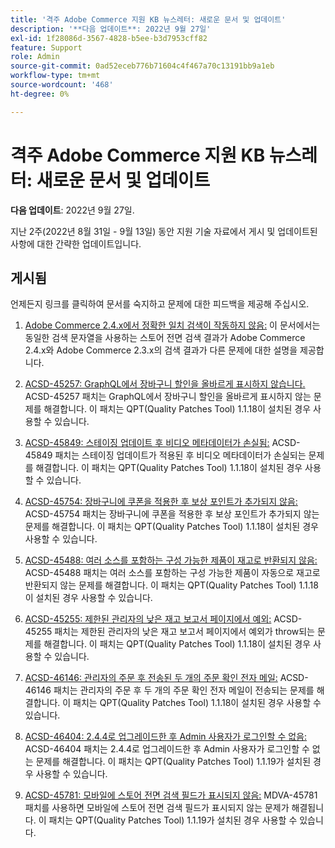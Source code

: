 ```yaml
---
title: '격주 Adobe Commerce 지원 KB 뉴스레터: 새로운 문서 및 업데이트'
description: '**다음 업데이트**: 2022년 9월 27일'
exl-id: 1f28086d-3567-4828-b5ee-b3d7953cff82
feature: Support
role: Admin
source-git-commit: 0ad52eceb776b71604c4f467a70c13191bb9a1eb
workflow-type: tm+mt
source-wordcount: '468'
ht-degree: 0%

---
```


# 격주 Adobe Commerce 지원 KB 뉴스레터: 새로운 문서 및 업데이트

**다음 업데이트**: 2022년 9월 27일.

지난 2주(2022년 8월 31일 - 9월 13일) 동안 지원 기술 자료에서 게시 및 업데이트된 사항에 대한 간략한 업데이트입니다.

## 게시됨

언제든지 링크를 클릭하여 문서를 숙지하고 문제에 대한 피드백을 제공해 주십시오.

1. [Adobe Commerce 2.4.x에서 정확한 일치 검색이 작동하지 않음:](/help/troubleshooting/miscellaneous/exact-match-search-for-product-not-working-in-adobe-commerce.md) 이 문서에서는 동일한 검색 문자열을 사용하는 스토어 전면 검색 결과가 Adobe Commerce 2.4.x와 Adobe Commerce 2.3.x의 검색 결과가 다른 문제에 대한 설명을 제공합니다.

1. [ACSD-45257: GraphQL에서 장바구니 할인을 올바르게 표시하지 않습니다.](/help/support-tools/patches-available-in-qpt-tool/v1-1-18/acsd-45257-graphql-doesnt-display-cart-discount-correctly.md) ACSD-45257 패치는 GraphQL에서 장바구니 할인을 올바르게 표시하지 않는 문제를 해결합니다. 이 패치는 QPT(Quality Patches Tool) 1.1.18이 설치된 경우 사용할 수 있습니다.

1. [ACSD-45849: 스테이징 업데이트 후 비디오 메타데이터가 손실됨:](/help/support-tools/patches-available-in-qpt-tool/v1-1-18/acsd-45849-video-metadata-lost-after-staging-update.md) ACSD-45849 패치는 스테이징 업데이트가 적용된 후 비디오 메타데이터가 손실되는 문제를 해결합니다. 이 패치는 QPT(Quality Patches Tool) 1.1.18이 설치된 경우 사용할 수 있습니다.

1. [ACSD-45754: 장바구니에 쿠폰을 적용한 후 보상 포인트가 추가되지 않음:](https://experienceleague.adobe.com/docs/commerce-knowledge-base/kb/support-tools/patches/acsd-45754-reward-points-not-added-after-applying-coupon-to-the-cart.html) ACSD-45754 패치는 장바구니에 쿠폰을 적용한 후 보상 포인트가 추가되지 않는 문제를 해결합니다. 이 패치는 QPT(Quality Patches Tool) 1.1.18이 설치된 경우 사용할 수 있습니다.

1. [ACSD-45488: 여러 소스를 포함하는 구성 가능한 제품이 재고로 반환되지 않음:](/help/support-tools/patches-available-in-qpt-tool/v1-1-18/acsd-45488-configurable-product-with-multiple-sources-not-returned-to-in-stock.md) ACSD-45488 패치는 여러 소스를 포함하는 구성 가능한 제품이 자동으로 재고로 반환되지 않는 문제를 해결합니다. 이 패치는 QPT(Quality Patches Tool) 1.1.18이 설치된 경우 사용할 수 있습니다.

1. [ACSD-45255: 제한된 관리자의 낮은 재고 보고서 페이지에서 예외:](/help/support-tools/patches-available-in-qpt-tool/v1-1-18/acsd-45255-exception-on-low-stock-report-page-for-restricted-admin-user.md) ACSD-45255 패치는 제한된 관리자의 낮은 재고 보고서 페이지에서 예외가 throw되는 문제를 해결합니다. 이 패치는 QPT(Quality Patches Tool) 1.1.18이 설치된 경우 사용할 수 있습니다.

1. [ACSD-46146: 관리자의 주문 후 전송된 두 개의 주문 확인 전자 메일:](/help/support-tools/patches-available-in-qpt-tool/v1-1-18/acsd-46146-two-order-confirmation-emails-are-sent-after-placing-order-from-admin.md) ACSD-46146 패치는 관리자의 주문 후 두 개의 주문 확인 전자 메일이 전송되는 문제를 해결합니다. 이 패치는 QPT(Quality Patches Tool) 1.1.18이 설치된 경우 사용할 수 있습니다.

1. [ACSD-46404: 2.4.4로 업그레이드한 후 Admin 사용자가 로그인할 수 없음:](/help/support-tools/patches-available-in-qpt-tool/v1-1-19/acsd-46404-admin-user-cannot-log-in-after-upgrading-to-2-4-4.md) ACSD-46404 패치는 2.4.4로 업그레이드한 후 Admin 사용자가 로그인할 수 없는 문제를 해결합니다. 이 패치는 QPT(Quality Patches Tool) 1.1.19가 설치된 경우 사용할 수 있습니다.

1. [ACSD-45781: 모바일에 스토어 전면 검색 필드가 표시되지 않음:](/help/support-tools/patches-available-in-qpt-tool/v1-1-19/acsd-45781-store-front-search-field-not-displayed-on-mobile.md) MDVA-45781 패치를 사용하면 모바일에 스토어 전면 검색 필드가 표시되지 않는 문제가 해결됩니다. 이 패치는 QPT(Quality Patches Tool) 1.1.19가 설치된 경우 사용할 수 있습니다.
